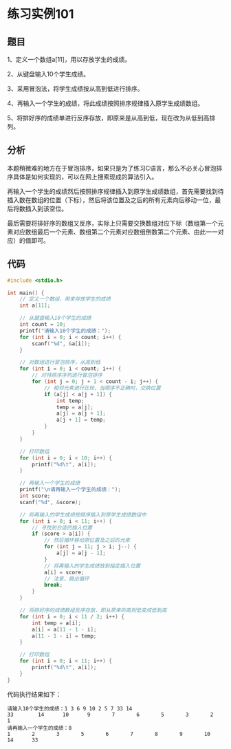 # 练习实例101

## 题目

1、定义一个数组a[11]，用以存放学生的成绩。 

2、从键盘输入10个学生成绩。 

3、采用冒泡法，将学生成绩按从高到低进行排序。 

4、再输入一个学生的成绩，将此成绩按照排序规律插入原学生成绩数组。

5、将排好序的成绩单进行反序存放，即原来是从高到低，现在改为从低到高排列。

## 分析

本题稍微难的地方在于冒泡排序，如果只是为了练习C语言，那么不必关心冒泡排序具体是如何实现的，可以在网上搜索现成的算法引入。

再输入一个学生的成绩然后按照排序规律插入到原学生成绩数组，首先需要找到待插入数在数组的位置（下标），然后将该位置及之后的所有元素向后移动一位，最后将数插入到该空位。

最后需要将排好序的数组又反序，实际上只需要交换数组对应下标（数组第一个元素对应数组最后一个元素、数组第二个元素对应数组倒数第二个元素、由此一一对应）的值即可。

## 代码

```c
#include <stdio.h>

int main() {
    // 定义一个数组，用来存放学生的成绩
    int a[11];

    // 从键盘输入10个学生的成绩
    int count = 10;
    printf("请输入10个学生的成绩：");
    for (int i = 0; i < count; i++) {
        scanf("%d", &a[i]);
    }

    // 对数组进行冒泡排序，从高到低
    for (int i = 0; i < count; i++) {
        // 对待排序序列进行冒泡排序
        for (int j = 0; j + 1 < count - i; j++) {
            // 相邻元素进行比较，当顺序不正确时，交换位置
            if (a[j] < a[j + 1]) {
                int temp;
                temp = a[j];
                a[j] = a[j + 1];
                a[j + 1] = temp;
            }
        }
    }

    // 打印数组
    for (int i = 0; i < 10; i++) {
        printf("%d\t", a[i]);
    }

    // 再输入一个学生的成绩
    printf("\n请再输入一个学生的成绩：");
    int score;
    scanf("%d", &score);

    // 将再输入的学生成绩按顺序插入到原学生成绩数组中
    for (int i = 0; i < 11; i++) {
        // 寻找到合适的插入位置
        if (score > a[i]) {
            // 然后循环移动原位置及之后的元素
            for (int j = 11; j > i; j--) {
                a[j] = a[j - 1];
            }
            // 将再输入的学生成绩放到指定插入位置
            a[i] = score;
            // 注意，跳出循环
            break;
        }
    }

    // 将排好序的成绩数组反序存放，即从原来的高到低变成低到高
    for (int i = 0; i < 11 / 2; i++) {
        int temp = a[i];
        a[i] = a[11 - 1 - i];
        a[11 - 1 - i] = temp;
    }

    // 打印数组
    for (int i = 0; i < 11; i++) {
        printf("%d\t", a[i]);
    }
}
```

代码执行结果如下：

```text
请输入10个学生的成绩：1 3 6 9 10 2 5 7 33 14
33        14      10      9       7       6       5       3       2       1
请再输入一个学生的成绩：8
1       2       3       5       6       7       8       9       10      14      33
```